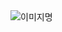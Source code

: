 <img alt="이미지명" src ="https://img.shields.io/badge/Android-3ddc84?&style=for-the-badge&logo=Android&logoColor=green"/>
